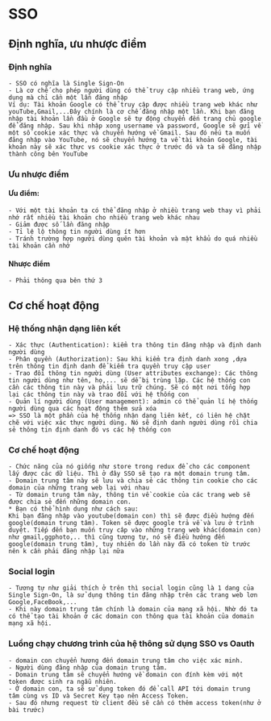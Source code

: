# SSO
## Định nghĩa, ưu nhược điểm
### Định nghĩa
    - SSO có nghĩa là Single Sign-On
    - Là cơ chế cho phép người dùng có thể truy cập nhiều trang web, ứng dụng mà chỉ cần một lần đăng nhập
    Ví dụ: Tài khoản Google có thể truy cập được nhiều trang web khác như youTube,Gmail,...Đây chính là cơ chế đăng nhập một lần. Khi bạn đăng nhập tài khoản lần đầu ở Google sẽ tự động chuyển đến trang chủ google để đăng nhập. Sau khi nhập xong username và password, Google sẽ gửi về một số cookie xác thực và chuyển hướng về Gmail. Sau đó nếu ta muốn đăng nhập vào YouTube, nó sẽ chuyển hướng ta về tài khoản Google, tài khoản này sẽ xác thực vs cookie xác thực ở trước đó và ta sẽ đăng nhập thành công bên YouTube
### Ưu nhược điểm
#### Ưu điểm:
    - Với một tài khoản ta có thể đăng nhập ở nhiều trang web thay vì phải nhớ rất nhiều tài khoản cho nhiều trang web khác nhau
    - Giảm được số lần đăng nhập 
    - Tỉ lệ lộ thông tin người dùng ít hơn
    - Tránh trường hợp người dùng quên tài khoản và mật khẩu do quá nhiều tài khoản cần nhớ
#### Nhược điểm
    - Phải thông qua bên thứ 3
## Cơ chế hoạt động
### Hệ thống nhận dạng liên kết
    - Xác thực (Authentication): kiểm tra thông tin đăng nhập và định danh người dùng
    - Phân quyền (Authorization): Sau khi kiểm tra định danh xong ,dựa trên thông tin định danh để kiểm tra quyền truy cập user
    - Trao đổi thông tin người dùng (User attributes exchange): Các thông tin người dùng như tên, họ,... sẽ dễ bị trùng lặp. Các hệ thống con cần các thông tin này và phải lưu trữ chúng. Sẽ có một nơi tổng hợp lại các thông tin này và trao đổi với hệ thống con
    - Quản lí người dùng (User management): admin có thể quản lí hệ thống người dùng qua các hoạt động thêm sửa xóa
    => SSO là một phần của hệ thống nhận dạng liên kết, có liên hệ chặt chẽ với việc xác thực người dùng. Nó sẽ định danh người dùng rồi chia sẻ thông tin định danh đó vs các hệ thống con
### Cơ chế hoạt động
    - Chức năng của nó giống như store trong redux để cho các component lấy được các dữ liệu. Thì ở đây SSO sẽ tạo ra một domain trung tâm.
    - Domain trung tâm này sẽ lưu và chia sẻ các thông tin cookie cho các domain của những trang web lại với nhau
    - Từ domain trung tâm này, thông tin về cookie của các trang web sẽ được chia sẻ đến những domain con. 
    * Bạn có thể hình dung như cách sau:
    Khi bạn đăng nhập vào youtube(domain con) thì sẽ được điều hướng đến google(domain trung tâm). Token sẽ được google trả về và lưu ở trình duyệt. Tiếp đến bạn muốn truy câp vào những trang web khác(domain con) như gmail,ggphoto,.. thì cũng tương tự, nó sẽ điều hướng đến google(domain trung tâm), tuy nhiên do lần này đã có token từ trước nên k cần phải đăng nhập lại nữa
### Social login
    - Tương tự như giải thích ở trên thì social login cũng là 1 dang của Single Sign-On, là sử dụng thông tin đăng nhập trên các trang web lơn Google,FaceBook,...
    - Khi này domain trung tâm chính là domain của mạng xã hội. Nhờ đó ta có thể tạo tài khoản ở các domain con thông qua tài khoản của domain mạng xã hội.
### Luồng chạy chương trình của hệ thông sử dụng SSO vs Oauth
    - domain con chuyển hương đến domain trung tâm cho việc xác minh. 
    - Người dùng đăng nhập của domain trung tâm. 
    - Domain trung tâm sẽ chuyển hướng về domain con đính kèm với một token được sinh ra ngẫu nhiên. 
    - Ở domain con, ta sẽ sử dụng token đó để call API tới domain trung tâm cùng vs ID và Secret Key tạo nên Access Token. 
    - Sau đó nhưng request từ client đều sẽ cần có thêm access token(như ở bài trước)